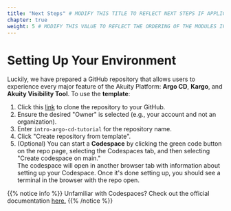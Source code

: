 ```yaml
---
title: "Next Steps" # MODIFY THIS TITLE TO REFLECT NEXT STEPS IF APPLICABLE
chapter: true
weight: 5 # MODIFY THIS VALUE TO REFLECT THE ORDERING OF THE MODULES IF APPLICABLE
---
```


# Setting Up Your Environment
Luckily, we have prepared a GitHub repository that allows users to experience every major feature of the Akuity Platform: **Argo CD**, **Kargo**, and **Akuity Visibility Tool**.
To use the <b>template</b>:
<ol>
<li>Click this <a href="https://github.com/akuity/intro-argo-cd-eks-tutorial-template/generate">link</a> to clone the repository to your GitHub.</li>
<li>Ensure the desired "Owner" is selected (e.g., your account and not an organization).
<li>Enter <code>intro-argo-cd-tutorial</code> for the repository name. </li>
<li>Click "Create repository from template".</li>
<li>(Optional) You can start a <b>Codespace</b> by clicking the green code button on the repo page, selecting the Codespaces tab, and then selecting "Create codespace on main." <br>
The codespace will open in another browser tab with information about setting up your Codespace. Once it's done setting up, you should see a terminal in the browser with the repo open.</li>
</ol>


{{% notice info %}}
Unfamiliar with Codespaces? Check out the official documentation [here.](https://docs.github.com/en/codespaces/overview)
{{% /notice %}}
